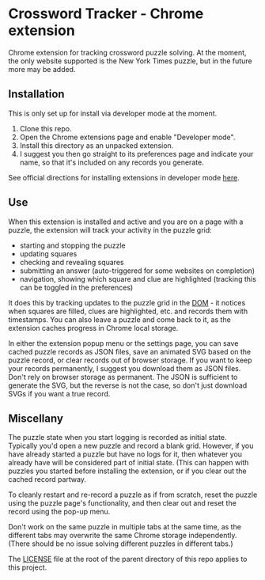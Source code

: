 # Crossword Tracker - Chrome extension

Chrome extension for tracking crossword puzzle solving. At the moment, the only website supported is the New York Times puzzle, but in the future more may be added.

## Installation

This is only set up for install via developer mode at the moment.

1. Clone this repo.
2. Open the Chrome extensions page and enable "Developer mode".
3. Install this directory as an unpacked extension.
4. I suggest you then go straight to its preferences page and indicate your name, so that it's included on any records you generate.

See official directions for installing extensions in developer mode [here](https://developer.chrome.com/docs/extensions/mv3/getstarted/).

## Use

When this extension is installed and active and you are on a page with a puzzle, the extension will track your activity in the puzzle grid:

- starting and stopping the puzzle
- updating squares
- checking and revealing squares
- submitting an answer (auto-triggered for some websites on completion)
- navigation, showing which square and clue are highlighted (tracking this can be toggled in the preferences)

It does this by tracking updates to the puzzle grid in the [DOM](https://developer.mozilla.org/en-US/docs/Web/API/Document_Object_Model/Introduction) - it notices when squares are filled, clues are highlighted, etc. and records them with timestamps. You can also leave a puzzle and come back to it, as the extension caches progress in Chrome local storage.

In either the extension popup menu or the settings page, you can save cached puzzle records as JSON files, save an animated SVG based on the puzzle record, or clear records out of browser storage. If you want to keep your records permanently, I suggest you download them as JSON files. Don't rely on browser storage as permanent. The JSON is sufficient to generate the SVG, but the reverse is not the case, so don't just download SVGs if you want a true record.

## Miscellany

The puzzle state when you start logging is recorded as initial state. Typically you'd open a new puzzle and record a blank grid. However, if you have already started a puzzle but have no logs for it, then whatever you already have will be considered part of initial state. (This can happen with puzzles you started before installing the extension, or if you clear out the cached record partway.

To cleanly restart and re-record a puzzle as if from scratch, reset the puzzle using the puzzle page's functionality, and then clear out and reset the record using the pop-up menu.

Don't work on the same puzzle in multiple tabs at the same time, as the different tabs may overwrite the same Chrome storage independently. (There should be no issue solving different puzzles in different tabs.)

The [LICENSE](../LICENSE) file at the root of the parent directory of this repo applies to this project.
